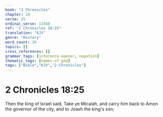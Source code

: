 ```yaml
---
book: "2 Chronicles"
chapter: 18
verse: 25
ordinal_verse: 11568
ref: "2 Chronicles 18:25"
translation: "KJV"
genre: "History"
word_count: 26
topics: []
cross_references: []
grammar_tags: [inference-opener, negation]
thematic_tags: [names-of-god]
tags: ["Bible","KJV","2-Chronicles"]
---
```


# 2 Chronicles 18:25

Then the king of Israel said, Take ye Micaiah, and carry him back to Amon the governor of the city, and to Joash the king's son;
